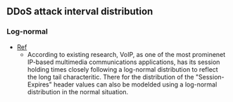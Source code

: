 ## DDoS attack interval distribution

### Log-normal
- [Ref](http://www.ece.iit.edu/~jtang/Paper/JTang_GLOBECOM10.pdf)
  - According to existing research, VoIP, as one of the most prominenet IP-based multimedia communications applications, has its session holding times closely following a log-normal distribution to reflect the long tail characteritic. There for the distribution of the "Session-Expires" header values can also be modelded using a log-normal distribution in the normal situation.
